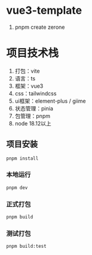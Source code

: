 # vue3-template

1. pnpm create zerone

# 项目技术栈

1. 打包：vite
2. 语言：ts
3. 框架：vue3
4. css：tailwindcss
5. ui框架：element-plus / giime
6. 状态管理：pinia
7. 包管理：pnpm
8. node 18.12以上

## 项目安装

```sh
pnpm install
```

### 本地运行

```sh
pnpm dev
```

### 正式打包

```sh
pnpm build
```

### 测试打包

```sh
pnpm build:test
```
